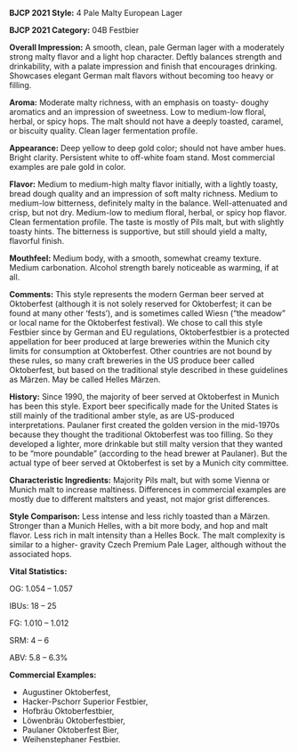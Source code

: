 <b>BJCP 2021 Style:</b> 4 Pale Malty European Lager

<b>BJCP 2021 Category:</b> 04B Festbier

<b>Overall Impression:</b> A smooth, clean, pale German lager
with a moderately strong malty flavor and a light hop
character. Deftly balances strength and drinkability, with a
palate impression and finish that encourages drinking.
Showcases elegant German malt flavors without becoming too
heavy or filling.

<b>Aroma:</b> Moderate malty richness, with an emphasis on toasty-
doughy aromatics and an impression of sweetness. Low to
medium-low floral, herbal, or spicy hops. The malt should not
have a deeply toasted, caramel, or biscuity quality. Clean lager
fermentation profile.

<b>Appearance:</b> Deep yellow to deep gold color; should not have
amber hues. Bright clarity. Persistent white to off-white foam
stand. Most commercial examples are pale gold in color.

<b>Flavor:</b> Medium to medium-high malty flavor initially, with a
lightly toasty, bread dough quality and an impression of soft
malty richness. Medium to medium-low bitterness, definitely
malty in the balance. Well-attenuated and crisp, but not dry.
Medium-low to medium floral, herbal, or spicy hop flavor.
Clean fermentation profile. The taste is mostly of Pils malt, but
with slightly toasty hints. The bitterness is supportive, but still
should yield a malty, flavorful finish.

<b>Mouthfeel:</b> Medium body, with a smooth, somewhat creamy
texture. Medium carbonation. Alcohol strength barely
noticeable as warming, if at all.

<b>Comments:</b> This style represents the modern German beer
served at Oktoberfest (although it is not solely reserved for
Oktoberfest; it can be found at many other ‘fests’), and is
sometimes called Wiesn (“the meadow” or local name for the
Oktoberfest festival). We chose to call this style Festbier since
by German and EU regulations, Oktoberfestbier is a protected
appellation for beer produced at large breweries within the
Munich city limits for consumption at Oktoberfest. Other
countries are not bound by these rules, so many craft breweries
in the US produce beer called Oktoberfest, but based on the
traditional style described in these guidelines as Märzen. May
be called Helles Märzen.

<b>History:</b> Since 1990, the majority of beer served at
Oktoberfest in Munich has been this style. Export beer
specifically made for the United States is still mainly of the
traditional amber style, as are US-produced interpretations.
Paulaner first created the golden version in the mid-1970s
because they thought the traditional Oktoberfest was too
filling. So they developed a lighter, more drinkable but still
malty version that they wanted to be “more poundable”
(according to the head brewer at Paulaner). But the actual type
of beer served at Oktoberfest is set by a Munich city committee.

<b>Characteristic Ingredients:</b> Majority Pils malt, but with
some Vienna or Munich malt to increase maltiness. Differences
in commercial examples are mostly due to different maltsters
and yeast, not major grist differences.

<b>Style Comparison:</b> Less intense and less richly toasted than
a Märzen. Stronger than a Munich Helles, with a bit more
body, and hop and malt flavor. Less rich in malt intensity than
a Helles Bock. The malt complexity is similar to a higher-
gravity Czech Premium Pale Lager, although without the
associated hops.

<b>Vital Statistics:</b>

OG: 1.054 – 1.057

IBUs: 18 – 25

FG: 1.010 – 1.012

SRM: 4 – 6

ABV: 5.8 – 6.3%

<b>Commercial Examples:</b>
- Augustiner Oktoberfest,
- Hacker-Pschorr Superior Festbier,
- Hofbräu Oktoberfestbier,
- Löwenbräu Oktoberfestbier,
- Paulaner Oktoberfest Bier,
- Weihenstephaner Festbier.
